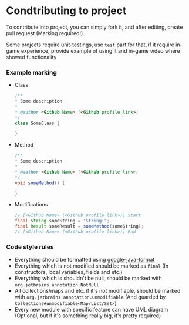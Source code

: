 # Condtributing to project

To contribute into project, you can simply fork it, and after editing, create pull request (Marking required!).

Some projects require unit-testings, use `test` part for that, if it require in-game experience, provide example of using it and in-game video where showed functionality

### Example marking
- Class
  ```java
  /**
  * Some description
  *
  * @author <Github Name> (<Github profile link>)
  */
  class SomeClass {
  
  }
  ```
- Method
  ```java
  /**
  * Some description
  *
  * @author <Github Name> (<Github profile link>)
  */
  void someMethod() {
  
  }
  ```
- Modifications
  ```java
  // [<Github Name> (<Github profile link>)] Start
  final String someString = "String!";
  final Result someResult = someMethod(someString);
  // [<Github Name> (<Github profile link>)] End
  ```

### Code style rules
- Everything should be formatted using [google-java-format](https://plugins.jetbrains.com/plugin/8527-google-java-format)
- Everything which is not modified should be marked as `final` (In constructors, local variables, fields and etc.)
- Everything which is shouldn't be null, should be marked with `org.jetbrains.annotation.NotNull`
- All collections/maps and etc. if it's not modifiable, should be marked with `org.jetbrains.annotation.Unmodifiable` (And guarded by `Collections#unmodifiable<Map/List/Set>`)
- Every new module with specific feature can have UML diagram (Optional, but if it's something really big, it's pretty required)
